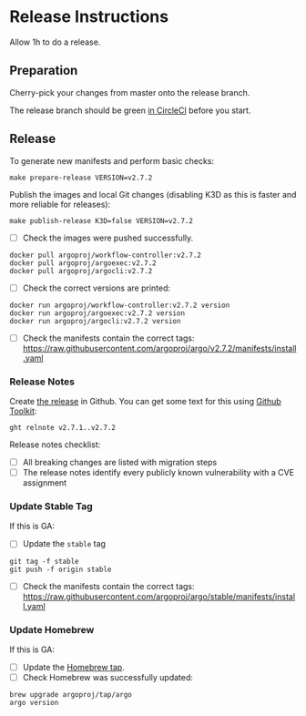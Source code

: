 # Release Instructions

Allow 1h to do a release.

## Preparation

Cherry-pick your changes from master onto the release branch.

The release branch should be green [in CircleCI](https://app.circleci.com/github/argoproj/argo/pipelines) before you start.

## Release

To generate new manifests and perform basic checks:

    make prepare-release VERSION=v2.7.2

Publish the images and local Git changes (disabling K3D as this is faster and more reliable for releases):

    make publish-release K3D=false VERSION=v2.7.2

* [ ] Check the images were pushed successfully.

```
docker pull argoproj/workflow-controller:v2.7.2
docker pull argoproj/argoexec:v2.7.2
docker pull argoproj/argocli:v2.7.2
```

* [ ] Check the correct versions are printed:

```
docker run argoproj/workflow-controller:v2.7.2 version
docker run argoproj/argoexec:v2.7.2 version
docker run argoproj/argocli:v2.7.2 version
```

* [ ] Check the manifests contain the correct tags: https://raw.githubusercontent.com/argoproj/argo/v2.7.2/manifests/install.yaml

### Release Notes

Create [the release](https://github.com/argoproj/argo/releases) in Github. You can get some text for this using [Github Toolkit](https://github.com/alexec/github-toolkit):

    ght relnote v2.7.1..v2.7.2

Release notes checklist:

* [ ] All breaking changes are listed with migration steps
* [ ] The release notes identify every publicly known vulnerability with a CVE assignment 

### Update Stable Tag

If this is GA:

* [ ] Update the `stable` tag

```
git tag -f stable
git push -f origin stable
```

* [ ] Check the manifests contain the correct tags: https://raw.githubusercontent.com/argoproj/argo/stable/manifests/install.yaml

### Update Homebrew

If this is GA:

* [ ] Update the [Homebrew tap](https://github.com/argoproj/homebrew-tap).
* [ ] Check Homebrew was successfully updated:
 
 ```
 brew upgrade argoproj/tap/argo
 argo version
 ```

